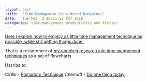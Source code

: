 ```yaml
---
layout: post
title:  "Time Management Considered Dangerous"
date:   Tue Feb  2 20:11:52 PST 2016
categories: time-management productivity non-fiction
---
```


[Here I explain how to employ as little time management technique as possible, while still getting things done.](/tmcd/tm-troubleshooting.html)

That is a restatement of [my rambling research into time mangement techniques](http://richbodo.pbworks.com/w/page/98076354/Pomodoro-ish%20Technique) as a set of flowcharts.

Hat tips to:

Cirillo - [Pomodoro Technique](http://pomodorotechnique.com/)
Chernoff - [Do one thing today](http://www.marcandangel.com/2009/03/19/i-will-do-one-thing-today-to-do-list/)
